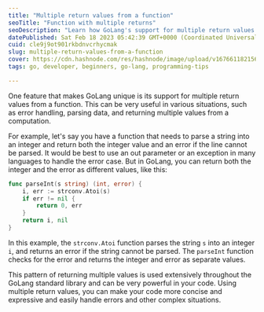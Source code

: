 ```yaml
---
title: "Multiple return values from a function"
seoTitle: "Function with multiple returns"
seoDescription: "Learn how GoLang's support for multiple return values from a function can simplify your code and error handling"
datePublished: Sat Feb 18 2023 05:42:39 GMT+0000 (Coordinated Universal Time)
cuid: cle9j9ot901rkbdnvcrhycmak
slug: multiple-return-values-from-a-function
cover: https://cdn.hashnode.com/res/hashnode/image/upload/v1676611821562/9103d75a-efdd-4409-812b-d656c1ffcac6.png
tags: go, developer, beginners, go-lang, programming-tips

---
```


One feature that makes GoLang unique is its support for multiple return values from a function. This can be very useful in various situations, such as error handling, parsing data, and returning multiple values from a computation.

For example, let's say you have a function that needs to parse a string into an integer and return both the integer value and an error if the line cannot be parsed. It would be best to use an out parameter or an exception in many languages to handle the error case. But in GoLang, you can return both the integer and the error as different values, like this:

```go
func parseInt(s string) (int, error) {
    i, err := strconv.Atoi(s)
    if err != nil {
        return 0, err
    }
    return i, nil
}
```

In this example, the `strconv.Atoi` function parses the string `s` into an integer `i`, and returns an error if the string cannot be parsed. The `parseInt` function checks for the error and returns the integer and error as separate values.

This pattern of returning multiple values is used extensively throughout the GoLang standard library and can be very powerful in your code. Using multiple return values, you can make your code more concise and expressive and easily handle errors and other complex situations.